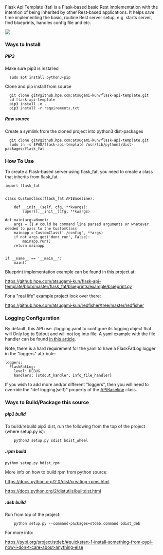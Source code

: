 Flask Api Template (fat) is a Flask-based basic Rest implementation with the intention
of being inherited by other Rest-based applications. It helps save time implementing
the basic, routine Rest server setup, e.g. starts server, find blueprints, handles
config file and etc.

![](https://github.com/ProjectVellum/flask-api-template/workflows/install_and_unittests/badge.svg)

### Ways to Install


##### PIP3

Make sure pip3 is installed
```
  sudo apt install python3-pip
```

Clone and pip install from source

```
  git clone git@github.hpe.com:atsugami-kun/flask-api-template.git
  cd flask-api-template
  pip3 install -e .
  pip3 install -r requirements.txt
```

##### Raw source

Create a symlink from the cloned project into python3 dist-packages

```
  git clone git@github.hpe.com:atsugami-kun/flask-api-template.git
  sudo ln -s $PWD/flask-api-template /usr/lib/python3/dist-packages/flask_fat
```


### How To Use

To create a Flask-based server using flask_fat, you need to create a class that inherits from flask_fat.

```
import flask_fat


class CustomClass(flask_fat.APIBaseline):

    def __init__(self, cfg, **kwargs):
        super().__init__(cfg, **kwargs)

def main(args=None):
    args = {} # could be command line parsed arguments or whatever needed to pass to the CustomClass
    mainapp = CustomClass('./config', **args)
    if not args.get('dont_run', False):
        mainapp.run()
    return mainapp


if __name__ == '__main__':
    main()
```

Blueprint implementation example can be found in this project at:

https://github.hpe.com/atsugami-kun/flask-api-template/blob/master/flask_fat/blueprints/example/blueprint.py


For a "real life" example project look over there:

https://github.hpe.com/atsugami-kun/redfisher/tree/master/redfisher


### Logging Configuration

By default, this API use ./logging.yaml to configure its logging object that will Only log to Stdout and will not log into file. A yaml example with the file handler can be found [in this article](https://fangpenlin.com/posts/2012/08/26/good-logging-practice-in-python/).

Note, there is a hard requirement for the yaml to have a FlaskFatLog logger in the "loggers" attribute:

```
loggers:
  FlaskFatLog:
    level: DEBUG
    handlers: [stdout_handler, info_file_handler]
```

If you wish to add more and/or different "loggers", then you will need to override the "def logging(self)" property of the [APIBaseline](https://github.com/ProjectVellum/flask-api-template/blob/master/flask_fat/baseline.py) class.

### Ways to Build/Package this source

##### pip3 build

To build/rebuild pip3 dist, run the following from the top of the project (where setup.py is):
```
    python3 setup.py sdist bdist_wheel
```

##### .rpm build

```
python setup.py bdist_rpm
```

More info on how to build rpm from python source:


https://docs.python.org/2.0/dist/creating-rpms.html

https://docs.python.org/2/distutils/builtdist.html


##### .deb build

Run from top of the project:
```
    python setup.py --command-packages=stdeb.command bdist_deb
```

For more info:

https://pypi.org/project/stdeb/#quickstart-1-install-something-from-pypi-now-i-don-t-care-about-anything-else
